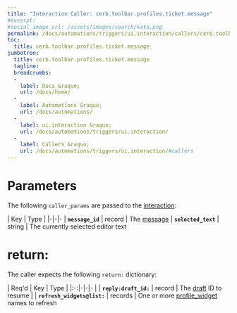 ```yaml
---
title: "Interaction Caller: cerb.toolbar.profiles.ticket.message"
#excerpt: 
#social_image_url: /assets/images/search/kata.png
permalink: /docs/automations/triggers/ui.interaction/callers/cerb.toolbar.profiles.ticket.message/
toc:
  title: cerb.toolbar.profiles.ticket.message
jumbotron:
  title: cerb.toolbar.profiles.ticket.message
  tagline: 
  breadcrumbs:
  -
    label: Docs &raquo;
    url: /docs/home/
  -
    label: Automations &raquo;
    url: /docs/automations/
  -
    label: ui.interaction &raquo;
    url: /docs/automations/triggers/ui.interaction/
  -
    label: Callers &raquo;
    url: /docs/automations/triggers/ui.interaction/#callers
---
```


# Parameters

The following `caller_params` are passed to the [interaction](/docs/automations/triggers/ui.interaction/):

| Key | Type | 
|-|-|-
| **`message_id`** | record | The [message](/docs/records/types/message/)
| **`selected_text`** | string | The currently selected editor text

# return:

The caller expects the following `return:` dictionary:

| Req'd | Key | Type | 
|:-:|-|-|-
| | **`reply:draft_id:`** | record | The [draft](/docs/records/types/draft/) ID to resume
| | **`refresh_widgets@list:`** | records | One or more [profile_widget](/docs/records/types/profile_widget/) names to refresh
